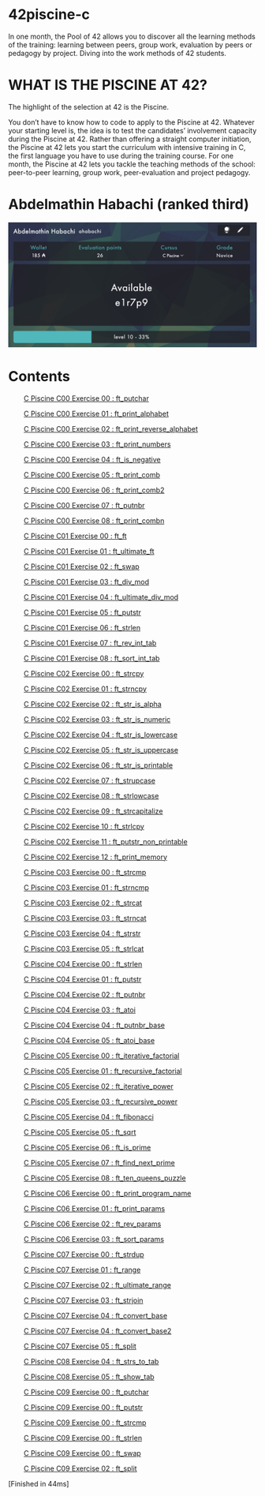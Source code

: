 # 42piscine-c
In one month, the Pool of 42 allows you to discover all the learning methods of the training: learning between peers, group work, evaluation by peers or pedagogy by project. Diving into the work methods of 42 students.

# WHAT IS THE PISCINE AT 42?
The highlight of the selection at 42 is the Piscine.

You don’t have to know how to code to apply to the Piscine at 42. Whatever your starting level is, the idea is to test the candidates’ involvement capacity during the Piscine at 42. Rather than offering a straight computer initiation, the Piscine at 42 lets you start the curriculum with intensive training in C, the first language you have to use during the training course. For one month, the Piscine at 42 lets you tackle the teaching methods of the school: peer-to-peer learning, group work, peer-evaluation and project pedagogy.

# Abdelmathin Habachi (ranked third)

![Maximum level](ScreenShot.png)

# Contents

$~~~~~~~~$[C Piscine C00 Exercise 00 : ft_putchar](https://github.com/Abdelmathin/42piscine-c/tree/main/C00/ex00)

$~~~~~~~~$[C Piscine C00 Exercise 01 : ft_print_alphabet](https://github.com/Abdelmathin/42piscine-c/tree/main/C00/ex01)

$~~~~~~~~$[C Piscine C00 Exercise 02 : ft_print_reverse_alphabet](https://github.com/Abdelmathin/42piscine-c/tree/main/C00/ex02)

$~~~~~~~~$[C Piscine C00 Exercise 03 : ft_print_numbers](https://github.com/Abdelmathin/42piscine-c/tree/main/C00/ex03)

$~~~~~~~~$[C Piscine C00 Exercise 04 : ft_is_negative](https://github.com/Abdelmathin/42piscine-c/tree/main/C00/ex04)

$~~~~~~~~$[C Piscine C00 Exercise 05 : ft_print_comb](https://github.com/Abdelmathin/42piscine-c/tree/main/C00/ex05)

$~~~~~~~~$[C Piscine C00 Exercise 06 : ft_print_comb2](https://github.com/Abdelmathin/42piscine-c/tree/main/C00/ex06)

$~~~~~~~~$[C Piscine C00 Exercise 07 : ft_putnbr](https://github.com/Abdelmathin/42piscine-c/tree/main/C00/ex07)

$~~~~~~~~$[C Piscine C00 Exercise 08 : ft_print_combn](https://github.com/Abdelmathin/42piscine-c/tree/main/C00/ex08)

$~~~~~~~~$[C Piscine C01 Exercise 00 : ft_ft](https://github.com/Abdelmathin/42piscine-c/tree/main/C01/ex00)

$~~~~~~~~$[C Piscine C01 Exercise 01 : ft_ultimate_ft](https://github.com/Abdelmathin/42piscine-c/tree/main/C01/ex01)

$~~~~~~~~$[C Piscine C01 Exercise 02 : ft_swap](https://github.com/Abdelmathin/42piscine-c/tree/main/C01/ex02)

$~~~~~~~~$[C Piscine C01 Exercise 03 : ft_div_mod](https://github.com/Abdelmathin/42piscine-c/tree/main/C01/ex03)

$~~~~~~~~$[C Piscine C01 Exercise 04 : ft_ultimate_div_mod](https://github.com/Abdelmathin/42piscine-c/tree/main/C01/ex04)

$~~~~~~~~$[C Piscine C01 Exercise 05 : ft_putstr](https://github.com/Abdelmathin/42piscine-c/tree/main/C01/ex05)

$~~~~~~~~$[C Piscine C01 Exercise 06 : ft_strlen](https://github.com/Abdelmathin/42piscine-c/tree/main/C01/ex06)

$~~~~~~~~$[C Piscine C01 Exercise 07 : ft_rev_int_tab](https://github.com/Abdelmathin/42piscine-c/tree/main/C01/ex07)

$~~~~~~~~$[C Piscine C01 Exercise 08 : ft_sort_int_tab](https://github.com/Abdelmathin/42piscine-c/tree/main/C01/ex08)

$~~~~~~~~$[C Piscine C02 Exercise 00 : ft_strcpy](https://github.com/Abdelmathin/42piscine-c/tree/main/C02/ex00)

$~~~~~~~~$[C Piscine C02 Exercise 01 : ft_strncpy](https://github.com/Abdelmathin/42piscine-c/tree/main/C02/ex01)

$~~~~~~~~$[C Piscine C02 Exercise 02 : ft_str_is_alpha](https://github.com/Abdelmathin/42piscine-c/tree/main/C02/ex02)

$~~~~~~~~$[C Piscine C02 Exercise 03 : ft_str_is_numeric](https://github.com/Abdelmathin/42piscine-c/tree/main/C02/ex03)

$~~~~~~~~$[C Piscine C02 Exercise 04 : ft_str_is_lowercase](https://github.com/Abdelmathin/42piscine-c/tree/main/C02/ex04)

$~~~~~~~~$[C Piscine C02 Exercise 05 : ft_str_is_uppercase](https://github.com/Abdelmathin/42piscine-c/tree/main/C02/ex05)

$~~~~~~~~$[C Piscine C02 Exercise 06 : ft_str_is_printable](https://github.com/Abdelmathin/42piscine-c/tree/main/C02/ex06)

$~~~~~~~~$[C Piscine C02 Exercise 07 : ft_strupcase](https://github.com/Abdelmathin/42piscine-c/tree/main/C02/ex07)

$~~~~~~~~$[C Piscine C02 Exercise 08 : ft_strlowcase](https://github.com/Abdelmathin/42piscine-c/tree/main/C02/ex08)

$~~~~~~~~$[C Piscine C02 Exercise 09 : ft_strcapitalize](https://github.com/Abdelmathin/42piscine-c/tree/main/C02/ex09)

$~~~~~~~~$[C Piscine C02 Exercise 10 : ft_strlcpy](https://github.com/Abdelmathin/42piscine-c/tree/main/C02/ex10)

$~~~~~~~~$[C Piscine C02 Exercise 11 : ft_putstr_non_printable](https://github.com/Abdelmathin/42piscine-c/tree/main/C02/ex11)

$~~~~~~~~$[C Piscine C02 Exercise 12 : ft_print_memory](https://github.com/Abdelmathin/42piscine-c/tree/main/C02/ex12)

$~~~~~~~~$[C Piscine C03 Exercise 00 : ft_strcmp](https://github.com/Abdelmathin/42piscine-c/tree/main/C03/ex00)

$~~~~~~~~$[C Piscine C03 Exercise 01 : ft_strncmp](https://github.com/Abdelmathin/42piscine-c/tree/main/C03/ex01)

$~~~~~~~~$[C Piscine C03 Exercise 02 : ft_strcat](https://github.com/Abdelmathin/42piscine-c/tree/main/C03/ex02)

$~~~~~~~~$[C Piscine C03 Exercise 03 : ft_strncat](https://github.com/Abdelmathin/42piscine-c/tree/main/C03/ex03)

$~~~~~~~~$[C Piscine C03 Exercise 04 : ft_strstr](https://github.com/Abdelmathin/42piscine-c/tree/main/C03/ex04)

$~~~~~~~~$[C Piscine C03 Exercise 05 : ft_strlcat](https://github.com/Abdelmathin/42piscine-c/tree/main/C03/ex05)

$~~~~~~~~$[C Piscine C04 Exercise 00 : ft_strlen](https://github.com/Abdelmathin/42piscine-c/tree/main/C04/ex00)

$~~~~~~~~$[C Piscine C04 Exercise 01 : ft_putstr](https://github.com/Abdelmathin/42piscine-c/tree/main/C04/ex01)

$~~~~~~~~$[C Piscine C04 Exercise 02 : ft_putnbr](https://github.com/Abdelmathin/42piscine-c/tree/main/C04/ex02)

$~~~~~~~~$[C Piscine C04 Exercise 03 : ft_atoi](https://github.com/Abdelmathin/42piscine-c/tree/main/C04/ex03)

$~~~~~~~~$[C Piscine C04 Exercise 04 : ft_putnbr_base](https://github.com/Abdelmathin/42piscine-c/tree/main/C04/ex04)

$~~~~~~~~$[C Piscine C04 Exercise 05 : ft_atoi_base](https://github.com/Abdelmathin/42piscine-c/tree/main/C04/ex05)

$~~~~~~~~$[C Piscine C05 Exercise 00 : ft_iterative_factorial](https://github.com/Abdelmathin/42piscine-c/tree/main/C05/ex00)

$~~~~~~~~$[C Piscine C05 Exercise 01 : ft_recursive_factorial](https://github.com/Abdelmathin/42piscine-c/tree/main/C05/ex01)

$~~~~~~~~$[C Piscine C05 Exercise 02 : ft_iterative_power](https://github.com/Abdelmathin/42piscine-c/tree/main/C05/ex02)

$~~~~~~~~$[C Piscine C05 Exercise 03 : ft_recursive_power](https://github.com/Abdelmathin/42piscine-c/tree/main/C05/ex03)

$~~~~~~~~$[C Piscine C05 Exercise 04 : ft_fibonacci](https://github.com/Abdelmathin/42piscine-c/tree/main/C05/ex04)

$~~~~~~~~$[C Piscine C05 Exercise 05 : ft_sqrt](https://github.com/Abdelmathin/42piscine-c/tree/main/C05/ex05)

$~~~~~~~~$[C Piscine C05 Exercise 06 : ft_is_prime](https://github.com/Abdelmathin/42piscine-c/tree/main/C05/ex06)

$~~~~~~~~$[C Piscine C05 Exercise 07 : ft_find_next_prime](https://github.com/Abdelmathin/42piscine-c/tree/main/C05/ex07)

$~~~~~~~~$[C Piscine C05 Exercise 08 : ft_ten_queens_puzzle](https://github.com/Abdelmathin/42piscine-c/tree/main/C05/ex08)

$~~~~~~~~$[C Piscine C06 Exercise 00 : ft_print_program_name](https://github.com/Abdelmathin/42piscine-c/tree/main/C06/ex00)

$~~~~~~~~$[C Piscine C06 Exercise 01 : ft_print_params](https://github.com/Abdelmathin/42piscine-c/tree/main/C06/ex01)

$~~~~~~~~$[C Piscine C06 Exercise 02 : ft_rev_params](https://github.com/Abdelmathin/42piscine-c/tree/main/C06/ex02)

$~~~~~~~~$[C Piscine C06 Exercise 03 : ft_sort_params](https://github.com/Abdelmathin/42piscine-c/tree/main/C06/ex03)

$~~~~~~~~$[C Piscine C07 Exercise 00 : ft_strdup](https://github.com/Abdelmathin/42piscine-c/tree/main/C07/ex00)

$~~~~~~~~$[C Piscine C07 Exercise 01 : ft_range](https://github.com/Abdelmathin/42piscine-c/tree/main/C07/ex01)

$~~~~~~~~$[C Piscine C07 Exercise 02 : ft_ultimate_range](https://github.com/Abdelmathin/42piscine-c/tree/main/C07/ex02)

$~~~~~~~~$[C Piscine C07 Exercise 03 : ft_strjoin](https://github.com/Abdelmathin/42piscine-c/tree/main/C07/ex03)

$~~~~~~~~$[C Piscine C07 Exercise 04 : ft_convert_base](https://github.com/Abdelmathin/42piscine-c/tree/main/C07/ex04)

$~~~~~~~~$[C Piscine C07 Exercise 04 : ft_convert_base2](https://github.com/Abdelmathin/42piscine-c/tree/main/C07/ex04)

$~~~~~~~~$[C Piscine C07 Exercise 05 : ft_split](https://github.com/Abdelmathin/42piscine-c/tree/main/C07/ex05)

$~~~~~~~~$[C Piscine C08 Exercise 04 : ft_strs_to_tab](https://github.com/Abdelmathin/42piscine-c/tree/main/C08/ex04)

$~~~~~~~~$[C Piscine C08 Exercise 05 : ft_show_tab](https://github.com/Abdelmathin/42piscine-c/tree/main/C08/ex05)

$~~~~~~~~$[C Piscine C09 Exercise 00 : ft_putchar](https://github.com/Abdelmathin/42piscine-c/tree/main/C09/ex00)

$~~~~~~~~$[C Piscine C09 Exercise 00 : ft_putstr](https://github.com/Abdelmathin/42piscine-c/tree/main/C09/ex00)

$~~~~~~~~$[C Piscine C09 Exercise 00 : ft_strcmp](https://github.com/Abdelmathin/42piscine-c/tree/main/C09/ex00)

$~~~~~~~~$[C Piscine C09 Exercise 00 : ft_strlen](https://github.com/Abdelmathin/42piscine-c/tree/main/C09/ex00)

$~~~~~~~~$[C Piscine C09 Exercise 00 : ft_swap](https://github.com/Abdelmathin/42piscine-c/tree/main/C09/ex00)

$~~~~~~~~$[C Piscine C09 Exercise 02 : ft_split](https://github.com/Abdelmathin/42piscine-c/tree/main/C09/ex02)

[Finished in 44ms]
